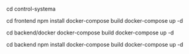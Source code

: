 cd control-systema

cd frontend
npm install
docker-compose build
docker-compose up -d

cd backend/docker
docker-compose build
docker-compose up -d

cd backend
npm install
docker-compose build
docker-compose up -d